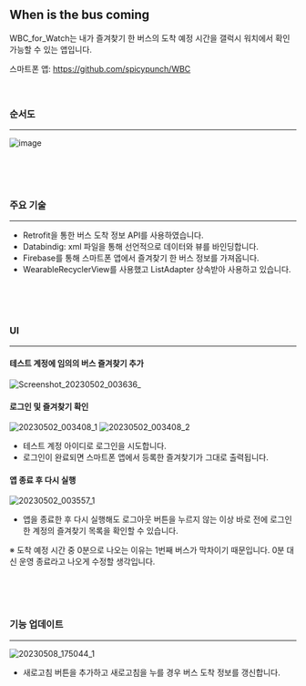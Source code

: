 ## When is the bus coming

WBC_for_Watch는 내가 즐겨찾기 한 버스의 도착 예정 시간을 갤럭시 워치에서 확인 가능할 수 있는 앱입니다.

스마트폰 앱: https://github.com/spicypunch/WBC
<br>
<br>
<br>

### 순서도
----------
![image](https://user-images.githubusercontent.com/72846127/235494149-8a05c028-fd3f-4ecf-b813-ce062092708b.png)

<br>
<br>
<br>

### 주요 기술
---------
- Retrofit을 통한 버스 도착 정보 API를 사용하였습니다.
- Databindig: xml 파일을 통해 선언적으로 데이터와 뷰를 바인딩합니다.
- Firebase를 통해 스마트폰 앱에서 즐겨찾기 한 버스 정보를 가져옵니다.
- WearableRecyclerView를 사용했고 ListAdapter 상속받아 사용하고 있습니다.

<br>
<br>
<br>

### UI
--------
#### 테스트 계정에 임의의 버스 즐겨찾기 추가
![Screenshot_20230502_003636_ ](https://user-images.githubusercontent.com/72846127/235486260-f93a51e1-3ce1-4bdc-b9dd-fdbc5286ae19.jpg)


#### 로그인 및 즐겨찾기 확인
![20230502_003408_1](https://user-images.githubusercontent.com/72846127/235485446-d82ce21c-f4f2-4c61-8681-1196be55d327.gif) ![20230502_003408_2](https://user-images.githubusercontent.com/72846127/235485454-eb4110f7-1c47-40f3-a7b2-9bc9b43370f0.gif)

- 테스트 계정 아이디로 로그인을 시도합니다.
- 로그인이 완료되면 스마트폰 앱에서 등록한 즐겨찾기가 그대로 출력됩니다.

#### 앱 종료 후 다시 실행
![20230502_003557_1](https://user-images.githubusercontent.com/72846127/235485460-aa705c16-086a-4e97-a340-30b857b3e146.gif)

- 앱을 종료한 후 다시 실행해도 로그아웃 버튼을 누르지 않는 이상 바로 전에 로그인한 계정의 즐겨찾기 목록을 확인할 수 있습니다.

※ 도착 예정 시간 중 0분으로 나오는 이유는 1번째 버스가 막차이기 때문입니다. 0분 대신 운영 종료라고 나오게 수정할 생각입니다.

<br>
<br>
<br>

### 기능 업데이트
--------
![20230508_175044_1](https://user-images.githubusercontent.com/72846127/236789573-b6709b0e-a728-486f-aa32-0873bc79b1cd.gif)

- 새로고침 버튼을 추가하고 새로고침을 누를 경우 버스 도착 정보를 갱신합니다.

